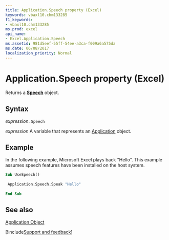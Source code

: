 ```yaml
---
title: Application.Speech property (Excel)
keywords: vbaxl10.chm133285
f1_keywords:
- vbaxl10.chm133285
ms.prod: excel
api_name:
- Excel.Application.Speech
ms.assetid: 981d5eef-55ff-54ee-a3ca-f009a6a575da
ms.date: 06/08/2017
localization_priority: Normal
---
```



# Application.Speech property (Excel)

Returns a  **[Speech](Excel.Speech.md)** object.


## Syntax

_expression_. `Speech`

_expression_ A variable that represents an [Application](Excel.Application-graph-property.md) object.


## Example

In the following example, Microsoft Excel plays back "Hello". This example assumes speech features have been installed on the host system.


```vb
Sub UseSpeech() 
 
 Application.Speech.Speak "Hello" 
 
End Sub
```


## See also


[Application Object](Excel.Application(object).md)

[!include[Support and feedback](~/includes/feedback-boilerplate.md)]